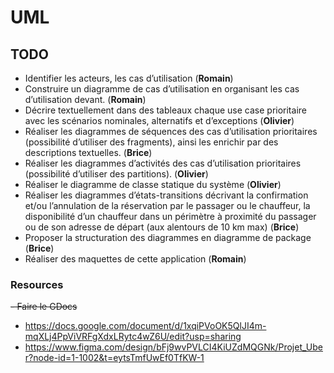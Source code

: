 # UML

## TODO

- Identifier les acteurs, les cas d’utilisation (**Romain**)
- Construire un diagramme de cas d’utilisation en organisant les cas d’utilisation devant. (**Romain**)
- Décrire textuellement dans des tableaux chaque use case prioritaire avec les scénarios nominales, alternatifs et d’exceptions (**Olivier**)
- Réaliser les diagrammes de séquences des cas d’utilisation prioritaires (possibilité d’utiliser des fragments), ainsi les enrichir par des descriptions textuelles. (**Brice**)
- Réaliser les diagrammes d’activités des cas d’utilisation prioritaires (possibilité d’utiliser des partitions). (**Olivier**)
- Réaliser le diagramme de classe statique du système (**Olivier**)
- Réaliser les diagrammes d’états-transitions décrivant la confirmation et/ou l’annulation de la réservation par le passager ou le chauffeur, la disponibilité d’un chauffeur dans un périmètre à proximité du passager ou de son adresse de départ (aux alentours de 10 km max) (**Brice**)
- Proposer la structuration des diagrammes en diagramme de package  (**Brice**)
- Réaliser des maquettes de cette application (**Romain**)

### Resources

~~- Faire le GDocs~~

- https://docs.google.com/document/d/1xqiPVoOK5QlJI4m-mqXLj4PpViVRFgXdxLRytc4wZ6U/edit?usp=sharing
- https://www.figma.com/design/bFj9wvPVLCI4KiUZdMQGNk/Projet_Uber?node-id=1-1002&t=eytsTmfUwEf0TfKW-1
